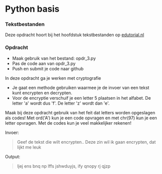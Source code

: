 # Python basis

### Tekstbestanden
Deze opdracht hoort bij het hoofdstuk tekstbestanden op [edutorial.nl](https://www.edutorial.nl)

### Opdracht

* Maak gebruik van het bestand: opdr_3.py
* Pas de code aan van opdr_3.py
* Push en submit je code naar github

In deze opdracht ga je werken met cryptografie
* Je gaat een methode gebruiken waarmee je de invoer van een tekst kunt encrypten en decrypten.
* Voor de encryptie verschuif je een letter 5 plaatsen in het alfabet. De letter 'a' wordt dus 'f'. De letter 'z' wordt dan 'e'.

Maak bij deze opdracht gebruik van het feit dat letters worden opgeslagen als codes!
Met ord('A') kun je een code opvragen en met chr(97) kun je een letter opvragen.
Met de codes kun je veel makkelijker rekenen!

Invoer:
> Geef de tekst die wilt encrypten.. 
> Deze zin wil ik gaan encrypten, dat lijkt me leuk

Output:

>Ijej ens bnq np lffs jshwduyjs, ify qnopy rj qjzp

